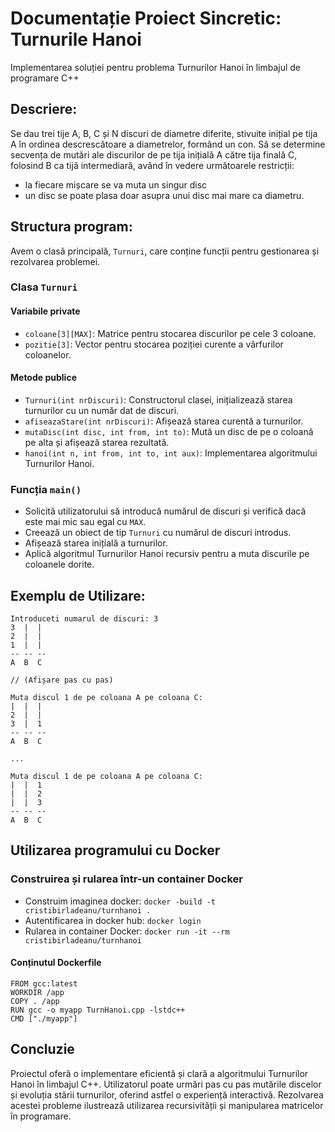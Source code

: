 # Documentație Proiect Sincretic: Turnurile Hanoi
Implementarea soluției pentru problema Turnurilor Hanoi în limbajul de programare C++
## Descriere:
Se dau trei tije A, B, C și N discuri de diametre diferite, stivuite inițial pe tija A în ordinea descrescătoare a diametrelor, formând un con. Să se determine secvența de mutări ale discurilor de pe tija inițială A către tija finală C, folosind B ca tijă intermediară, având în vedere următoarele restricții:
- la fiecare mișcare se va muta un singur disc
- un disc se poate plasa doar asupra unui disc mai mare ca diametru.

## Structura program:
Avem o clasă principală, `Turnuri`, care conține funcții pentru gestionarea și rezolvarea problemei.

### Clasa `Turnuri`

#### Variabile private
- `coloane[3][MAX]`: Matrice pentru stocarea discurilor pe cele 3 coloane.
- `pozitie[3]`: Vector pentru stocarea poziției curente a vârfurilor coloanelor.

#### Metode publice
- `Turnuri(int nrDiscuri)`: Constructorul clasei, inițializează starea turnurilor cu un număr dat de discuri.
- `afiseazaStare(int nrDiscuri)`: Afișează starea curentă a turnurilor.
- `mutaDisc(int disc, int from, int to)`: Mută un disc de pe o coloană pe alta și afișează starea rezultată.
- `hanoi(int n, int from, int to, int aux)`: Implementarea algoritmului Turnurilor Hanoi.

### Funcția `main()`
- Solicită utilizatorului să introducă numărul de discuri și verifică dacă este mai mic sau egal cu `MAX`.
- Creează un obiect de tip `Turnuri` cu numărul de discuri introdus.
- Afișează starea inițială a turnurilor.
- Aplică algoritmul Turnurilor Hanoi recursiv pentru a muta discurile pe coloanele dorite.


## Exemplu de Utilizare:
```plaintext
Introduceti numarul de discuri: 3
3  |  |  
2  |  |  
1  |  |  
-- -- -- 
A  B  C

// (Afișare pas cu pas)

Muta discul 1 de pe coloana A pe coloana C: 
|  |  |  
2  |  |  
3  |  1  
-- -- -- 
A  B  C

...

Muta discul 1 de pe coloana A pe coloana C:
|  |  1
|  |  2
|  |  3
-- -- --
A  B  C
```

## Utilizarea programului cu Docker
### Construirea și rularea într-un container Docker
- Construim imaginea docker:
```docker -build -t cristibirladeanu/turnhanoi .```
- Autentificarea in docker hub:
```docker login```
- Rularea in container Docker:
```docker run -it --rm cristibirladeanu/turnhanoi```

#### Conținutul Dockerfile
```plaintext
FROM gcc:latest
WORKDIR /app
COPY . /app
RUN gcc -o myapp TurnHanoi.cpp -lstdc++
CMD ["./myapp"]
```
## Concluzie

Proiectul oferă o implementare eficientă și clară a algoritmului Turnurilor Hanoi în limbajul C++. Utilizatorul poate urmări pas cu pas mutările discelor și evoluția stării turnurilor, oferind astfel o experiență interactivă. Rezolvarea acestei probleme ilustrează utilizarea recursivității și manipularea matricelor în programare.
